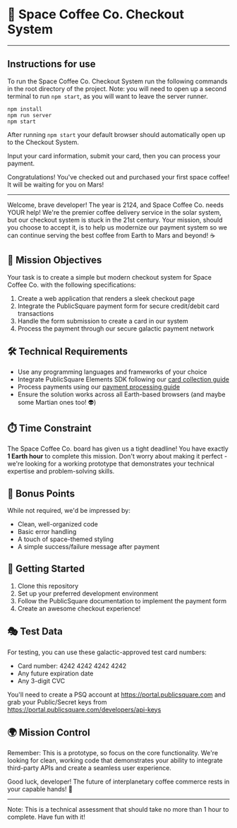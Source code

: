 # 🚀 Space Coffee Co. Checkout System

---

## Instructions for use

To run the Space Coffee Co. Checkout System run the following commands in the root directory of the project. Note: you will need to open up a second terminal to run `npm start`, as you will want to leave the server runner.

```
npm install
npm run server
npm start
```

After running `npm start` your default browser should automatically open up to the Checkout System.

Input your card information, submit your card, then you can process your payment.

Congratulations! You've checked out and purchased your first space coffee! It will be waiting for you on Mars!

---



Welcome, brave developer! The year is 2124, and Space Coffee Co. needs YOUR help! We're the premier coffee delivery service in the solar system, but our checkout system is stuck in the 21st century. Your mission, should you choose to accept it, is to help us modernize our payment system so we can continue serving the best coffee from Earth to Mars and beyond! ☕️

## 🎯 Mission Objectives

Your task is to create a simple but modern checkout system for Space Coffee Co. with the following specifications:

1. Create a web application that renders a sleek checkout page
2. Integrate the PublicSquare payment form for secure credit/debit card transactions
3. Handle the form submission to create a card in our system
4. Process the payment through our secure galactic payment network

## 🛠️ Technical Requirements

- Use any programming languages and frameworks of your choice
- Integrate PublicSquare Elements SDK following our [card collection guide](https://developers.publicsquare.com/guides/merchants/collect-cards)
- Process payments using our [payment processing guide](https://developers.publicsquare.com/guides/merchants/process-payments)
- Ensure the solution works across all Earth-based browsers (and maybe some Martian ones too! 👽)

## ⏱️ Time Constraint

The Space Coffee Co. board has given us a tight deadline! You have exactly **1 Earth hour** to complete this mission. Don't worry about making it perfect - we're looking for a working prototype that demonstrates your technical expertise and problem-solving skills.

## 🌟 Bonus Points

While not required, we'd be impressed by:

- Clean, well-organized code
- Basic error handling
- A touch of space-themed styling
- A simple success/failure message after payment

## 🚀 Getting Started

1. Clone this repository
2. Set up your preferred development environment
3. Follow the PublicSquare documentation to implement the payment form
4. Create an awesome checkout experience!

## 🎭 Test Data

For testing, you can use these galactic-approved test card numbers:

- Card number: 4242 4242 4242 4242
- Any future expiration date
- Any 3-digit CVC

You'll need to create a PSQ account at https://portal.publicsquare.com and grab your Public/Secret keys from https://portal.publicsquare.com/developers/api-keys

## 🌍 Mission Control

Remember: This is a prototype, so focus on the core functionality. We're looking for clean, working code that demonstrates your ability to integrate third-party APIs and create a seamless user experience.

Good luck, developer! The future of interplanetary coffee commerce rests in your capable hands! 🚀

---

Note: This is a technical assessment that should take no more than 1 hour to complete. Have fun with it!
